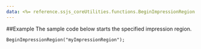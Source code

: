 ```yaml
---
data: <%= reference.ssjs_coreUtilities.functions.BeginImpressionRegion %>
---
```


##Example
The sample code below starts the specified impression region.
```
BeginImpressionRegion("myImpressionRegion");
```
